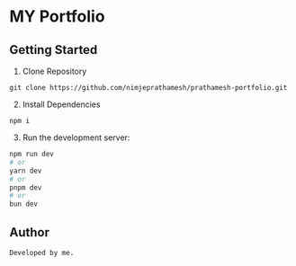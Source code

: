 # MY Portfolio

## Getting Started

1. Clone Repository

```
git clone https://github.com/nimjeprathamesh/prathamesh-portfolio.git
```

2. Install Dependencies

```
npm i
```

3. Run the development server:

```bash
npm run dev
# or
yarn dev
# or
pnpm dev
# or
bun dev
```

## Author

```
Developed by me.
```